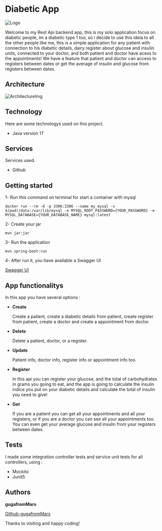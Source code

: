# Diabetic App

![Logo](https://github.com/gugafromMARS/diabeticApp/assets/116969206/c099ee05-d38b-4301-a1d9-2090e839da55)

Welcome to my Rest Api backend app, this is my solo application focus on diabetic people, im a diabetic type 1 too, so i decide to use this ideia to all the other people like me, this is a simple application for any patient with connection to his diabetic details, dairy register about glucose and insulin units, connected to your doctor, and both patient and doctor have acess to the appointments! We have a feature that patient and doctor can access to registers between dates or get the average of insulin and glucose from registers between dates.


## Architecture

![ArchitectureImg](https://github.com/gugafromMARS/diabeticApp/assets/116969206/b715e010-b7e4-4d96-96aa-65f85ff787ed)


## Technology

Here are some technologys used on this project.

* Java version 17

## Services

Services used.

* Github
  
## Getting started

1- Run this command on terminal for start a container with mysql
```shell script
docker run --rm -d -p 3306:3306 --name my_mysql -v $(pwd)/data:/var/lib/mysql -e MYSQL_ROOT_PASSWORD={YOUR_PASSWORD} -e MYSQL_DATABASE={YOUR_DATABASE_NAME} mysql:latest
```
2- Create your jar 
```shell script
mvn jar:jar
```
3- Run the application
```shell script
mvn spring-boot:run
```
4- After run it, you have available a Swagger UI

[Swagger UI](http://localhost:8080/swagger-ui/index.html#/)

## App functionalitys

In this app you have several options :

* **Create**

  Create a patient, create a diabetic details from patient, create register from patient, create a doctor and create a appointment from doctor.
* **Delete**

  Delete a patient, doctor, or a register.
* **Update**

  Patient info, doctor info, register info or appointment info too.
* **Register**

  In this api you can register your glucose, and the total of carbohydrates in grams you going to eat, and the app is going to calculate the insulin indice you put on your diabetic details and calculate the total of insulin you need to give!
* **Get**

  If you are a patient you can get all your appointments and all your registers, or if you are a doctor you can see all your appointments too. You can even get your average glucose and insulin from your registers between dates.

## Tests

I made some integration controller tests and service unit tests for all controllers, using :

* Mockito
* Junit5

## Authors

**gugafromMars**

[Github-gugafromMars](https://github.com/gugafromMARS)

Thanks to visiting and happy coding!
